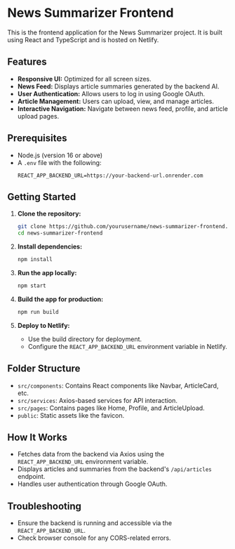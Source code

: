 
# News Summarizer Frontend

This is the frontend application for the News Summarizer project. It is built using React and TypeScript and is hosted on Netlify.

## Features
- **Responsive UI:** Optimized for all screen sizes.
- **News Feed:** Displays article summaries generated by the backend AI.
- **User Authentication:** Allows users to log in using Google OAuth.
- **Article Management:** Users can upload, view, and manage articles.
- **Interactive Navigation:** Navigate between news feed, profile, and article upload pages.

## Prerequisites
- Node.js (version 16 or above)
- A `.env` file with the following:
  ```
  REACT_APP_BACKEND_URL=https://your-backend-url.onrender.com
  ```

## Getting Started
1. **Clone the repository:**
   ```bash
   git clone https://github.com/yourusername/news-summarizer-frontend.git
   cd news-summarizer-frontend
   ```

2. **Install dependencies:**
   ```bash
   npm install
   ```

3. **Run the app locally:**
   ```bash
   npm start
   ```

4. **Build the app for production:**
   ```bash
   npm run build
   ```

5. **Deploy to Netlify:**
   - Use the build directory for deployment.
   - Configure the `REACT_APP_BACKEND_URL` environment variable in Netlify.

## Folder Structure
- `src/components`: Contains React components like Navbar, ArticleCard, etc.
- `src/services`: Axios-based services for API interaction.
- `src/pages`: Contains pages like Home, Profile, and ArticleUpload.
- `public`: Static assets like the favicon.

## How It Works
- Fetches data from the backend via Axios using the `REACT_APP_BACKEND_URL` environment variable.
- Displays articles and summaries from the backend's `/api/articles` endpoint.
- Handles user authentication through Google OAuth.

## Troubleshooting
- Ensure the backend is running and accessible via the `REACT_APP_BACKEND_URL`.
- Check browser console for any CORS-related errors.
